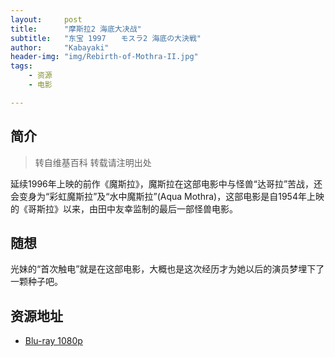 ```yaml
---
layout:     post
title:      "摩斯拉2 海底大决战"
subtitle:   "东宝 1997　　モスラ2 海底の大決戦"
author:     "Kabayaki"
header-img: "img/Rebirth-of-Mothra-II.jpg"
tags:
    - 资源
    - 电影

---
```


## 简介
>转自维基百科 转载请注明出处

延续1996年上映的前作《魔斯拉》，魔斯拉在这部电影中与怪兽“达哥拉”苦战，还会变身为“彩虹魔斯拉”及“水中魔斯拉”(Aqua Mothra)，这部电影是自1954年上映的《哥斯拉》以来，由田中友幸监制的最后一部怪兽电影。

## 随想

光妹的“首次触电”就是在这部电影，大概也是这次经历才为她以后的演员梦埋下了一颗种子吧。

## 资源地址

* [Blu-ray 1080p](http://www.btapple.com/m_15826.html)
